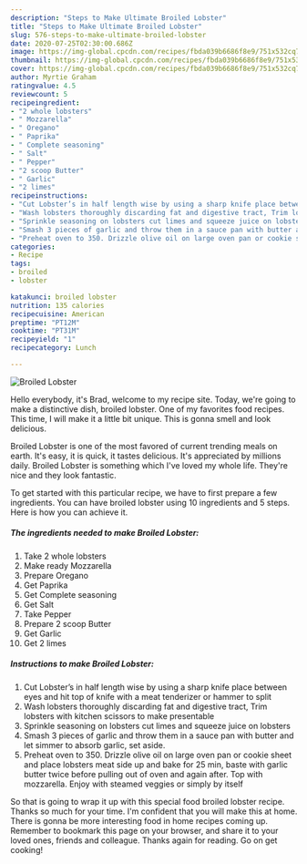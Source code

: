 ```yaml
---
description: "Steps to Make Ultimate Broiled Lobster"
title: "Steps to Make Ultimate Broiled Lobster"
slug: 576-steps-to-make-ultimate-broiled-lobster
date: 2020-07-25T02:30:00.686Z
image: https://img-global.cpcdn.com/recipes/fbda039b6686f8e9/751x532cq70/broiled-lobster-recipe-main-photo.jpg
thumbnail: https://img-global.cpcdn.com/recipes/fbda039b6686f8e9/751x532cq70/broiled-lobster-recipe-main-photo.jpg
cover: https://img-global.cpcdn.com/recipes/fbda039b6686f8e9/751x532cq70/broiled-lobster-recipe-main-photo.jpg
author: Myrtie Graham
ratingvalue: 4.5
reviewcount: 5
recipeingredient:
- "2 whole lobsters"
- " Mozzarella"
- " Oregano"
- " Paprika"
- " Complete seasoning"
- " Salt"
- " Pepper"
- "2 scoop Butter"
- " Garlic"
- "2 limes"
recipeinstructions:
- "Cut Lobster’s in half length wise by using a sharp knife place between eyes and hit top of knife with a meat tenderizer or hammer to split"
- "Wash lobsters thoroughly discarding fat and digestive tract, Trim lobsters with kitchen scissors to make presentable"
- "Sprinkle seasoning on lobsters cut limes and squeeze juice on lobsters"
- "Smash 3 pieces of garlic and throw them in a sauce pan with butter and let simmer to absorb garlic, set aside."
- "Preheat oven to 350. Drizzle olive oil on large oven pan or cookie sheet and place lobsters meat side up and bake for 25 min, baste with garlic butter twice before pulling out of oven and again after. Top with mozzarella. Enjoy with steamed veggies or simply by itself"
categories:
- Recipe
tags:
- broiled
- lobster

katakunci: broiled lobster 
nutrition: 135 calories
recipecuisine: American
preptime: "PT12M"
cooktime: "PT31M"
recipeyield: "1"
recipecategory: Lunch

---
```



![Broiled Lobster](https://img-global.cpcdn.com/recipes/fbda039b6686f8e9/751x532cq70/broiled-lobster-recipe-main-photo.jpg)

Hello everybody, it's Brad, welcome to my recipe site. Today, we're going to make a distinctive dish, broiled lobster. One of my favorites food recipes. This time, I will make it a little bit unique. This is gonna smell and look delicious.



Broiled Lobster is one of the most favored of current trending meals on earth. It's easy, it is quick, it tastes delicious. It's appreciated by millions daily. Broiled Lobster is something which I've loved my whole life. They're nice and they look fantastic.


To get started with this particular recipe, we have to first prepare a few ingredients. You can have broiled lobster using 10 ingredients and 5 steps. Here is how you can achieve it.

<!--inarticleads1-->

##### The ingredients needed to make Broiled Lobster:

1. Take 2 whole lobsters
1. Make ready  Mozzarella
1. Prepare  Oregano
1. Get  Paprika
1. Get  Complete seasoning
1. Get  Salt
1. Take  Pepper
1. Prepare 2 scoop Butter
1. Get  Garlic
1. Get 2 limes




<!--inarticleads2-->

##### Instructions to make Broiled Lobster:

1. Cut Lobster’s in half length wise by using a sharp knife place between eyes and hit top of knife with a meat tenderizer or hammer to split
1. Wash lobsters thoroughly discarding fat and digestive tract, Trim lobsters with kitchen scissors to make presentable
1. Sprinkle seasoning on lobsters cut limes and squeeze juice on lobsters
1. Smash 3 pieces of garlic and throw them in a sauce pan with butter and let simmer to absorb garlic, set aside.
1. Preheat oven to 350. Drizzle olive oil on large oven pan or cookie sheet and place lobsters meat side up and bake for 25 min, baste with garlic butter twice before pulling out of oven and again after. Top with mozzarella. Enjoy with steamed veggies or simply by itself




So that is going to wrap it up with this special food broiled lobster recipe. Thanks so much for your time. I'm confident that you will make this at home. There is gonna be more interesting food in home recipes coming up. Remember to bookmark this page on your browser, and share it to your loved ones, friends and colleague. Thanks again for reading. Go on get cooking!
